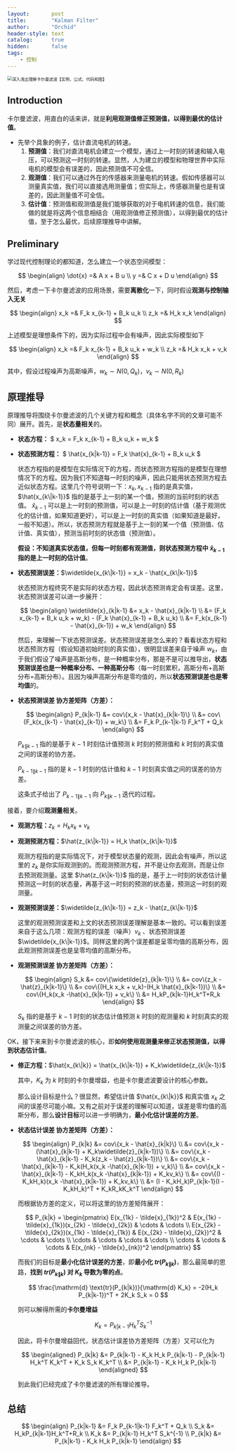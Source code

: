 ```yaml
---
layout:       post
title:        "Kalman Filter"
author:       "Orchid"
header-style: text
catalog:      true
hidden:       false
tags:
    - 控制
---
```


<img src="https://picx.zhimg.com/70/v2-e6cf1159a7971f47262368e695378ea7_1440w.image?source=172ae18b&biz_tag=Post" alt="深入浅出理解卡尔曼滤波【实例、公式、代码和图】" style="zoom:67%;" />

## Introduction

卡尔曼滤波，用直白的话来讲，就是**利用观测值修正预测值，以得到最优的估计值**。

* 先举个具象的例子，估计直流电机的转速。
  1. **预测值**：我们对直流电机会建立一个模型，通过上一时刻的转速和输入电压，可以预测这一时刻的转速。显然，人为建立的模型和物理世界中实际电机的模型会有误差的，因此预测值不可全信。
  2. **观测值**：我们可以通过外在的传感器来测量电机的转速。假如传感器可以测量真实值，我们可以直接选用测量值；但实际上，传感器测量也是有误差的，因此测量值不可全信。
  3. **估计值**：预测值和观测值是我们能够获取的对于电机转速的信息，我们能做的就是将这两个信息相结合（用观测值修正预测值），以得到最优的估计值，至于怎么最优，后续原理推导中讲解。

## Preliminary

学过现代控制理论的都知道，怎么建立一个状态空间模型：

$$
\begin{align}
\dot{x} =& A x + B u \\
y =& C x + D u
\end{align}
$$

然后，考虑一下卡尔曼滤波的应用场景，需要**离散化**一下，同时假设**观测与控制输入无关**

$$
\begin{align}
x_k =& F_k x_{k-1} + B_k u_k \\
z_k =& H_k x_k
\end{align}
$$

上述模型是理想条件下的，因为实际过程中会有噪声，因此实际模型如下

$$
\begin{align}
x_k =& F_k x_{k-1} + B_k u_k + w_k \\
z_k =& H_k x_k + v_k
\end{align}
$$

其中，假设过程噪声为高斯噪声，$w_k \sim N(0, Q_k)$，$v_k \sim N(0, R_k)$

## 原理推导

原理推导将围绕卡尔曼滤波的几个关键方程和概念（具体名字不同的文章可能不同）展开。首先，是**状态量相关**的。

* **状态方程：** $ x_k = F_k x_{k-1} + B_k u_k + w_k $

* **状态预测方程：** $ \hat{x_{k\|k-1}} = F_k \hat{x}_{k-1} + B_k u_k $

  状态方程指的是模型在实际情况下的方程，而状态预测方程指的是模型在理想情况下的方程。因为我们不知道每一时刻的噪声，因此只能用状态预测方程去近似状态方程。这里几个符号说明一下：$x_k,x_{k-1}$ 指的是真实值，$\hat{x_{k\|k-1}}$ 指的是基于上一刻的某一个值，预测的当前时刻的状态值。 $\hat{x}_{k-1}$ 可以是上一时刻的预测值，可以是上一时刻的估计值（基于观测优化的估计值，如果知道更好），可以是上一时刻的真实值（如果知道是最好，一般不知道）。所以，状态预测方程就是基于上一刻的某一个值（预测值、估计值、真实值），预测当前时刻的状态值（预测值）。

  **假设：**不知道真实状态值，但每一时刻都有观测值，则**状态预测方程中 $\hat{x}_{k-1}$ 指的是上一时刻的估计值**。

* **状态预测误差：**$\widetilde{x_{k\|k-1}} = x_k - \hat{x_{k\|k-1}}$

  状态预测方程终究不是实际的状态方程，因此状态预测肯定会有误差。这里，状态预测误差可以进一步展开：

  $$
  \begin{align}
  \widetilde{x}_{k|k-1} &= x_k - \hat{x}_{k|k-1} \\
  					  &= (F_k x_{k-1} + B_k u_k + w_k) - (F_k \hat{x}_{k-1} + B_k u_k) \\
  					  &= F_k(x_{k-1} - \hat{x}_{k-1}) + w_k
  \end{align}
  $$
  
  然后，来理解一下状态预测误差。状态预测误差是怎么来的？看看状态方程和状态预测方程（假设知道初始时刻的真实值），很明显误差来自于噪声 $w_k$，由于我们假设了噪声是高斯分布，是一种概率分布，那是不是可以推导出，**状态预测误差也是一种概率分布、一种高斯分布**（每一时刻累积，高斯分布+高斯分布=高斯分布）。且因为噪声高斯分布是零均值的，所以**状态预测误差也是零均值**的。

* **状态预测误差 协方差矩阵（方差）：**
  
  $$
  \begin{align}
    P_{k|k-1} &= cov\{x_k - \hat{x}_{k|k-1}\} \\
    		  &= cov\{F_k(x_{k-1} - \hat{x}_{k-1}) + w_k\} \\
    		  &= F_k P_{k-1|k-1} F_k^T + Q_k
    \end{align}
  $$
  
  $P_{k\|k-1}$ 指的是基于 $k-1$ 时刻估计值预测 $k$ 时刻的预测值和 $k$ 时刻的真实值之间的误差的协方差。
  
  $P_{k-1\|k-1}$ 指的是 $k-1$ 时刻的估计值和 $k-1$ 时刻真实值之间的误差的协方差。
  
  这条式子给出了 $P_{k-1\|k-1}$ 向 $P_{k\|k-1}$ 迭代的过程。



接着，要介绍**观测量相关**。

* **观测方程：**$z_k = H_k x_k + v_k$

* **观测预测方程：**$\hat{z_{k\|k-1}} = H_k \hat{x_{k\|k-1}}$

  观测方程指的是实际情况下，对于模型状态量的观测，因此会有噪声，所以这里的 $z_k$ 是你实际观测到的。而观测预测方程，并不是让你去观测，而是让你去预测观测量。这里 $\hat{z_{k\|k-1}}$ 指的是，基于上一时刻的状态估计量预测这一时刻的状态量，再基于这一时刻的预测的状态量，预测这一时刻的观测量。

* **观测预测误差：**$\widetilde{z_{k\|k-1}} = z_k - \hat{z_{k\|k-1}}$

  这里的观测预测误差和上文的状态预测误差理解是基本一致的。可以看到误差来自于这么几项：观测方程的误差（噪声）$v_k$ 、状态预测误差 $\widetilde{x_{k\|k-1}}$。同样这里的两个误差都是呈零均值的高斯分布，因此观测预测误差也是呈零均值的高斯分布。

* **观测预测误差 协方差矩阵（方差）：**
  
  $$
  \begin{align}
  S_k &= cov\{\widetilde{z}_{k|k-1}\} \\
  	&= cov\{z_k - \hat{z}_{k|k-1}\} \\
  	&= cov\{(H_k x_k + v_k)-(H_k \hat{x}_{k|k-1})\} \\
  	&= cov\{H_k(x_k -\hat{x}_{k|k-1}) + v_k\} \\
  	&= H_kP_{k|k-1}H_k^T+R_k
  \end{align}
  $$

  $S_k$ 指的是基于 $k-1$ 时刻的状态估计值预测 $k$ 时刻的观测量和 $k$ 时刻真实的观测量之间误差的协方差。



OK，接下来来到卡尔曼滤波的核心，即**如何使用观测量来修正状态预测值，以得到状态估计值**。

* **修正方程：**$\hat{x_{k\|k}} = \hat{x_{k\|k-1}} + K_k\widetilde{z_{k\|k-1}}$

  其中，$K_k$ 为 $k$ 时刻的卡尔曼增益，也是卡尔曼滤波要设计的核心参数。

  那么设计目标是什么？很显然，希望估计值 $\hat{x_{k\|k}}$ 和真实值 $x_k$ 之间的误差尽可能小嘛。又有之前对于误差的理解可以知道，误差是零均值的高斯分布，那么**设计目标**可以进一步明确为，**最小化估计误差的方差**。

* **状态估计误差 协方差矩阵（方差）：**
  
  $$
  \begin{align}
  P_{k|k} &= cov\{x_k - \hat{x}_{k|k}\} \\
  		&= cov\{x_k - (\hat{x}_{k|k-1} + K_k\widetilde{z}_{k|k-1})\} \\
  		&= cov\{x_k - \hat{x}_{k|k-1} - K_k(z_k - \hat{z}_{k|k-1})\} \\
  		&= cov\{x_k - \hat{x}_{k|k-1} - K_k(H_k(x_k -\hat{x}_{k|k-1}) + v_k)\} \\
  		&= cov\{x_k - \hat{x}_{k|k-1} - K_kH_k(x_k -\hat{x}_{k|k-1}) + K_kv_k\} \\
  		&= cov\{(I - K_kH_k)(x_k -\hat{x}_{k|k-1}) + K_kv_k\} \\
  		&= (I - K_kH_k)P_{k|k-1}(I - K_kH_k)^T + K_kR_kK_k^T
  \end{align}
  $$
  
  而根据协方差的定义，可以将这里的协方差矩阵展开：
  
  $$
  P_{k|k} = \begin{pmatrix}
  E(x_{1k} - \tilde{x}_{1k})^2 & E(x_{1k} - \tilde{x}_{1k})(x_{2k} - \tilde{x}_{2k}) & \cdots & \cdots \\
  E(x_{2k} - \tilde{x}_{2k})(x_{1k} - \tilde{x}_{1k}) & E(x_{2k} - \tilde{x}_{2k})^2 & \cdots & \cdots \\
  \cdots & \cdots & \cdots & \cdots \\
  \cdots & \cdots & \cdots & E(x_{nk} - \tilde{x}_{nk})^2
  \end{pmatrix}
  $$
  
  而我们的目标是**最小化估计误差的方差**，即**最小化 $tr(P_{k\|k})$**，那么最简单的思路，**找到 $tr(P_{k\|k})$ 对 $K_k$ 导数为零的点**。
  
  $$
  \frac{\mathrm{d} \text{tr}(P_{k|k})}{\mathrm{d} K_k} = -2(H_k P_{k|k-1})^T + 2K_k S_k = 0
  $$
  
  则可以解得所需的**卡尔曼增益**
  
  $$
  K_k = P_{k|k-1} H_k^T S_k^{-1}
  $$
  
  因此，将卡尔曼增益回代，状态估计误差协方差矩阵（方差）又可以化为
  
  $$
  \begin{aligned}
  P_{k|k} &= P_{k|k-1} - K_k H_k P_{k|k-1} - P_{k|k-1} H_k^T K_k^T + K_k S_k K_k^T \\
  &= P_{k|k-1} - K_k H_k P_{k|k-1}
  \end{aligned}
  $$
  
  到此我们已经完成了卡尔曼滤波的所有理论推导。

## 总结

$$
\begin{align}
P_{k|k-1} &= F_k P_{k-1|k-1} F_k^T + Q_k \\
S_k &= H_kP_{k|k-1}H_k^T+R_k \\
K_k &= P_{k|k-1} H_k^T S_k^{-1} \\
P_{k|k} &= P_{k|k-1} - K_k H_k P_{k|k-1}
\end{align}
$$





